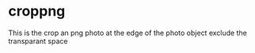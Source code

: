 # croppng
This is the crop an png photo at the edge of the photo object exclude the transparant space
